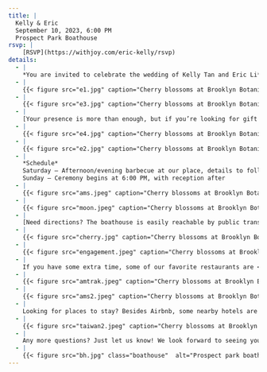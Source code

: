 ```yaml
---
title: |
  Kelly & Eric  
  September 10, 2023, 6:00 PM  
  Prospect Park Boathouse
rsvp: |
    [RSVP](https://withjoy.com/eric-kelly/rsvp)
details:
  - |
    *You are invited to celebrate the wedding of Kelly Tan and Eric Li*
  - |
    {{< figure src="e1.jpg" caption="Cherry blossoms at Brooklyn Botanical Garden" alt="Cherry blossoms" >}}
  - |
    {{< figure src="e3.jpg" caption="Cherry blossoms at Brooklyn Botanical Garden" alt="Cherry blossoms" >}}
  - |
    [Your presence is more than enough, but if you’re looking for gift ideas, you can view our registry](https://withjoy.com/eric-kelly/registry)
  - |
    {{< figure src="e4.jpg" caption="Cherry blossoms at Brooklyn Botanical Garden" alt="Cherry blossoms" >}}
  - |
    {{< figure src="e2.jpg" caption="Cherry blossoms at Brooklyn Botanical Garden" alt="Cherry blossoms" >}}
  - |
    *Schedule*  
    Saturday — Afternoon/evening barbecue at our place, details to follow  
    Sunday — Ceremony begins at 6:00 PM, with reception after
  - |
    {{< figure src="ams.jpeg" caption="Cherry blossoms at Brooklyn Botanical Garden" alt="Cherry blossoms" >}}
  - |
    {{< figure src="moon.jpeg" caption="Cherry blossoms at Brooklyn Botanical Garden" alt="Cherry blossoms" >}}
  - |
    [Need directions? The boathouse is easily reachable by public transit or car](https://goo.gl/maps/JSmY7giXyXYbac837)
  - |
    {{< figure src="cherry.jpg" caption="Cherry blossoms at Brooklyn Botanical Garden" alt="Cherry blossoms" >}}
  - |
    {{< figure src="engagement.jpeg" caption="Cherry blossoms at Brooklyn Botanical Garden" alt="Cherry blossoms" >}}
  - |
    If you have some extra time, some of our favorite restaurants are <nobr>[Scarr’s Pizza](https://goo.gl/maps/APfqBh2NjrA7aowg8),</nobr> <nobr>[Café Paulette](https://goo.gl/maps/pnkpFN15LPFpisG86),</nobr> <nobr>[Miss Ada](https://goo.gl/maps/BkTHNyZpNyJqMyRQ7), [Roman’s](https://goo.gl/maps/fBNc36a2uASwF1KS9),</nobr> <nobr>[Public Records](https://goo.gl/maps/HfBqWTHvEQVeNkFV6),</nobr> and <nobr>[KUUN](https://goo.gl/maps/waq4ydocbQJm6W4G9).</nobr> We have more food options [here](https://goo.gl/maps/sFxi5ZCQPSvzkPo4A)
  - |
    {{< figure src="amtrak.jpeg" caption="Cherry blossoms at Brooklyn Botanical Garden" alt="Cherry blossoms" >}}
  - |
    {{< figure src="ams2.jpeg" caption="Cherry blossoms at Brooklyn Botanical Garden" alt="Cherry blossoms" >}}
  - |
    Looking for places to stay? Besides Airbnb, some nearby hotels are the <nobr>[Hampton Inn](https://www.hilton.com/en/hotels/nycbohx-hampton-brooklyn-downtown/),</nobr> <nobr>[Ace Hotel](https://acehotel.com/brooklyn/),</nobr> and [Sheraton](https://www.marriott.com/en-us/hotels/nycys-sheraton-brooklyn-new-york-hotel/overview/)
  - |
    {{< figure src="taiwan2.jpeg" caption="Cherry blossoms at Brooklyn Botanical Garden" alt="Cherry blossoms" >}}
  - |
    Any more questions? Just let us know! We look forward to seeing you in September
  - |
    {{< figure src="bh.jpg" class="boathouse"  alt="Prospect park boathouse sketch" >}}
---
```

